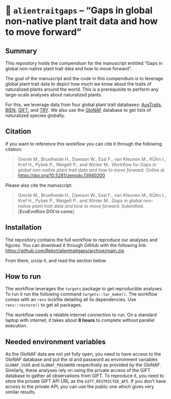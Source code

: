 
<!-- README.md is generated from README.Rmd. Please edit that file -->

# :notebook: `alientraitgaps` – “Gaps in global non-native plant trait data and how to move forward”

<!-- badges: start -->
<!-- badges: end -->

## Summary

This repository holds the compendium for the manuscript entitled “Gaps
in global non-native plant trait data and how to move forward”.

The goal of the manuscript and the code in this compendium is to
leverage global plant trait data to depict how much we know about the
traits of naturalized plants around the world. This is a prerequisite to
perform any large-scale analyses about naturalized plants.

For this, we leverage data from four global plant trait databases:
[AusTraits](https://austraits.org/),
[BIEN](https://bien.nceas.ucsb.edu/bien/),
[GIFT](https://gift.uni-goettingen.de/home), and
[TRY](https://www.try-db.org/). We also use the
[GloNAF](https://glonaf.org) database to get lists of naturalized
species globally.

## Citation

If you want to reference this workflow you can cite it through the
following citation:

> Grenié M., Bruelheide H., Dawson W., Essl F., van Kleunen M., KÜhn I.,
> Kref H., Pyšek P., Weigelt P., and Winter M.. Workflow for *Gaps in
> global non-native plant trait data and how to move forward*. Online at
> <https://doi.org/10.5281/zenodo.13940200>

Please also cite the manuscript:

> Grenié M., Bruelheide H., Dawson W., Essl F., van Kleunen M., KÜhn I.,
> Kref H., Pyšek P., Weigelt P., and Winter M.. *Gaps in global
> non-native plant trait data and how to move forward*. Submitted.
> \[**EcoEvoRxiv DOI to come**\]

## Installation

The repository contains the full workflow to reproduce our analyses and
figures. You can download it through GitHub with the following link:
<https://github.com/Rekyt/alientraitgaps/archive/main.zip>

From there, unzip it, and read the section below.

## How to run

The workflow leverages the `targets` package to get reproducible
analyses. To run it run the following command `targets::tar_make()`. The
workflow comes with an `renv` lockfile detailing all its dependencies.
Use `renv::restore()` to get all packages.

The workflow needs a reliable internet connection to run. On a standard
laptop with internet, it takes about **8 hours** to complete without
parallel execution.

## Needed environment variables

As the GloNAF data are not yet fully open, you need to have access to
the GloNAF database and put the id and password as environment variables
`GLONAF_USER` and `GLONAF_PASSWORD` respectively as provided by the
GloNAF. Similarly, these analyses rely on using the private access of
the GIFT database to gather all observations from GIFT. To reproduce it,
you need to store the private GIFT API URL as the `GIFT_RESTRICTED_API`.
If you don’t have access to the private API, you can use the public one
which gives very similar results.
